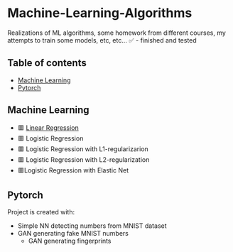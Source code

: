 # Machine-Learning-Algorithms
Realizations of ML algorithms, some homework from different courses, my attempts to train some models, etc, etc...
:white_check_mark: - finished and tested


## Table of contents
* [Machine Learning](#machine-learning)
* [Pytorch](#pytorch)

## Machine Learning
* :red_square: [Linear Regression](https://github.com/xtbtds/Machine-Learning-Algorithms)  
* :red_square: Logistic Regression
* :red_square: Logistic Regression with L1-regularizarion
* :red_square: Logistic Regression with L2-regularization
* :red_square:Logistic Regression with Elastic Net

## Pytorch
Project is created with:
* Simple NN detecting numbers from MNIST dataset
* GAN generating fake MNIST numbers
  * GAN generating fingerprints
